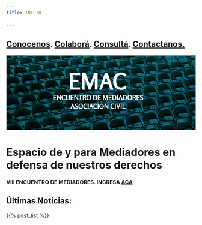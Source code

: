 ```yaml
---
title: INICIO

---
```

## [**Conocenos**](/quienes-somos/).  [**Colaborá**](/colabora/). [**Consultá**](/jurisprudencia/).   [**Contactanos.**](/contacto/)

![](/images/uploads/portada-facebook-1.png)

# Espacio de y para Mediadores en defensa de nuestros derechos

#### VIII ENCUENTRO DE MEDIADORES. INGRESA [ACA](https://encuentrodemediadores.org/viii-encuentro-de-mediadores/index.html)

## Últimas Noticias:

{{% post_list %}}